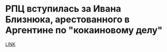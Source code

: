 # РПЦ вступилась за Ивана Близнюка, арестованного в Аргентине по "кокаиновому делу"



[LINK](https://varlamov.ru/2805028.html)